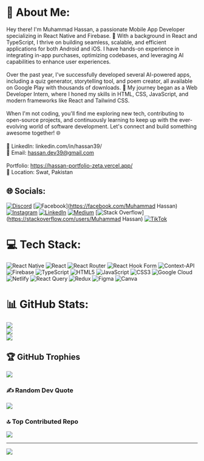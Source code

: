 # 💫 About Me:
Hey there! I'm Muhammad Hassan, a passionate Mobile App Developer specializing in React Native and Firebase. 🚀 With a background in React and TypeScript, I thrive on building seamless, scalable, and efficient applications for both Android and iOS. I have hands-on experience in integrating in-app purchases, optimizing codebases, and leveraging AI capabilities to enhance user experiences.<br><br>Over the past year, I've successfully developed several AI-powered apps, including a quiz generator, storytelling tool, and poem creator, all available on Google Play with thousands of downloads. 📱 My journey began as a Web Developer Intern, where I honed my skills in HTML, CSS, JavaScript, and modern frameworks like React and Tailwind CSS.<br><br>When I'm not coding, you'll find me exploring new tech, contributing to open-source projects, and continuously learning to keep up with the ever-evolving world of software development. Let's connect and build something awesome together! 🌐<br><br>🔗 LinkedIn: linkedin.com/in/hassan39/<br>📧 Email: hassan.dev39@gmail.com<br>  <br>Portfolio: https://hassan-portfolio-zeta.vercel.app/ <br> 📍 Location: Swat, Pakistan


## 🌐 Socials:
[![Discord](https://img.shields.io/badge/Discord-%237289DA.svg?logo=discord&logoColor=white)](https://discord.gg/hassan39z) [![Facebook](https://img.shields.io/badge/Facebook-%231877F2.svg?logo=Facebook&logoColor=white)](https://facebook.com/Muhammad Hassan) [![Instagram](https://img.shields.io/badge/Instagram-%23E4405F.svg?logo=Instagram&logoColor=white)](https://instagram.com/hasankhan45l) [![LinkedIn](https://img.shields.io/badge/LinkedIn-%230077B5.svg?logo=linkedin&logoColor=white)](https://linkedin.com/in/hassan39) [![Medium](https://img.shields.io/badge/Medium-12100E?logo=medium&logoColor=white)](https://medium.com/@m.h454nkhan) [![Stack Overflow](https://img.shields.io/badge/-Stackoverflow-FE7A16?logo=stack-overflow&logoColor=white)](https://stackoverflow.com/users/Muhammad Hassan) [![TikTok](https://img.shields.io/badge/TikTok-%23000000.svg?logo=TikTok&logoColor=white)](https://tiktok.com/@its_me_hassan39) 

# 💻 Tech Stack:
![React Native](https://img.shields.io/badge/react_native-%2320232a.svg?style=for-the-badge&logo=react&logoColor=%2361DAFB) ![React](https://img.shields.io/badge/react-%2320232a.svg?style=for-the-badge&logo=react&logoColor=%2361DAFB) ![React Router](https://img.shields.io/badge/React_Router-CA4245?style=for-the-badge&logo=react-router&logoColor=white) ![React Hook Form](https://img.shields.io/badge/React%20Hook%20Form-%23EC5990.svg?style=for-the-badge&logo=reacthookform&logoColor=white) ![Context-API](https://img.shields.io/badge/Context--Api-000000?style=for-the-badge&logo=react) ![Firebase](https://img.shields.io/badge/firebase-%23039BE5.svg?style=for-the-badge&logo=firebase) ![TypeScript](https://img.shields.io/badge/typescript-%23007ACC.svg?style=for-the-badge&logo=typescript&logoColor=white) ![HTML5](https://img.shields.io/badge/html5-%23E34F26.svg?style=for-the-badge&logo=html5&logoColor=white) ![JavaScript](https://img.shields.io/badge/javascript-%23323330.svg?style=for-the-badge&logo=javascript&logoColor=%23F7DF1E) ![CSS3](https://img.shields.io/badge/css3-%231572B6.svg?style=for-the-badge&logo=css3&logoColor=white) ![Google Cloud](https://img.shields.io/badge/GoogleCloud-%234285F4.svg?style=for-the-badge&logo=google-cloud&logoColor=white) ![Netlify](https://img.shields.io/badge/netlify-%23000000.svg?style=for-the-badge&logo=netlify&logoColor=#00C7B7) ![React Query](https://img.shields.io/badge/-React%20Query-FF4154?style=for-the-badge&logo=react%20query&logoColor=white) ![Redux](https://img.shields.io/badge/redux-%23593d88.svg?style=for-the-badge&logo=redux&logoColor=white) ![Figma](https://img.shields.io/badge/figma-%23F24E1E.svg?style=for-the-badge&logo=figma&logoColor=white) ![Canva](https://img.shields.io/badge/Canva-%2300C4CC.svg?style=for-the-badge&logo=Canva&logoColor=white)
# 📊 GitHub Stats:
![](https://github-readme-stats.vercel.app/api?username=HASSAN39z&theme=dark&hide_border=false&include_all_commits=true&count_private=true)<br/>
![](https://github-readme-streak-stats.herokuapp.com/?user=HASSAN39z&theme=dark&hide_border=false)<br/>
![](https://github-readme-stats.vercel.app/api/top-langs/?username=HASSAN39z&theme=dark&hide_border=false&include_all_commits=true&count_private=true&layout=compact)

## 🏆 GitHub Trophies
![](https://github-profile-trophy.vercel.app/?username=HASSAN39z&theme=radical&no-frame=false&no-bg=true&margin-w=4)

### ✍️ Random Dev Quote
![](https://quotes-github-readme.vercel.app/api?type=horizontal&theme=radical)

### 🔝 Top Contributed Repo
![](https://github-contributor-stats.vercel.app/api?username=HASSAN39z&limit=5&theme=dark&combine_all_yearly_contributions=true)

---
[![](https://visitcount.itsvg.in/api?id=HASSAN39z&icon=0&color=0)](https://visitcount.itsvg.in)

<!-- Proudly created with GPRM ( https://gprm.itsvg.in ) -->
